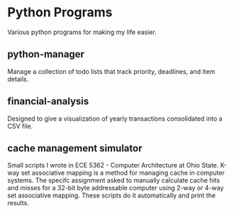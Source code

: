# Python Programs
Various python programs for making my life easier.

## python-manager
Manage a collection of todo lists that track priority, deadlines, and item details.

## financial-analysis
Designed to give a visualization of yearly transactions consolidated into a CSV file.

## cache management simulator
Small scripts I wrote in ECE 5362 - Computer Architecture at Ohio State. K-way set associative mapping is a method for managing cache in computer systems. The specifc assignment asked to manually calculate cache hits and misses for a 32-bit byte addressable computer using 2-way or 4-way set associative mapping. These scripts do it automatically and print the results.
